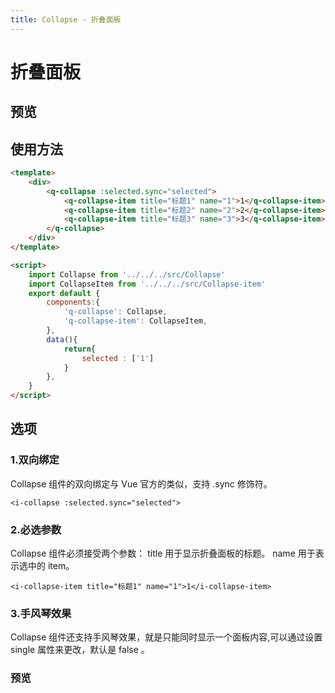 ```yaml
---
title: Collapse - 折叠面板
---
```



# 折叠面板
## 预览
<collapse-demo></collapse-demo> 

 
## 使用方法
```html
<template>
    <div>
        <q-collapse :selected.sync="selected">
            <q-collapse-item title="标题1" name="1">1</q-collapse-item>
            <q-collapse-item title="标题2" name="2">2</q-collapse-item>
            <q-collapse-item title="标题3" name="3">3</q-collapse-item>
        </q-collapse>
    </div>
</template>

<script>
    import Collapse from '../../../src/Collapse'
    import CollapseItem from '../../../src/Collapse-item'
    export default {
        components:{
            'q-collapse': Collapse,
            'q-collapse-item': CollapseItem,
        },
        data(){
            return{
                selected : ['1']
            }
        },
    }
</script>
```


## 选项

### 1.双向绑定
Collapse 组件的双向绑定与 Vue 官方的类似，支持 .sync 修饰符。

    <i-collapse :selected.sync="selected">
### 2.必选参数
Collapse 组件必须接受两个参数： title 用于显示折叠面板的标题。 name 用于表示选中的 item。

    <i-collapse-item title="标题1" name="1">1</i-collapse-item>

### 3.手风琴效果
Collapse 组件还支持手风琴效果，就是只能同时显示一个面板内容,可以通过设置 single 属性来更改，默认是 false 。

### 预览
<collapse-single-demo></collapse-single-demo> 
    


